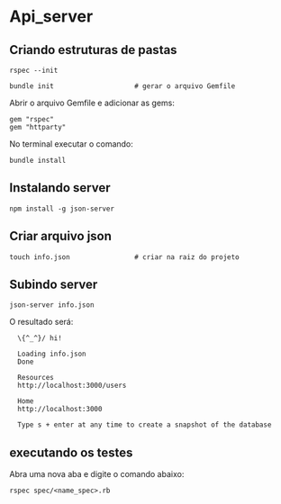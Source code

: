 # Api_server

## Criando estruturas de pastas 
```
rspec --init 
```
```
bundle init                    # gerar o arquivo Gemfile
```

Abrir o arquivo Gemfile e adicionar as gems:
```
gem "rspec"
gem "httparty"
```
No terminal executar o comando:
```
bundle install
```

## Instalando server
```
npm install -g json-server
```

## Criar arquivo json
```
touch info.json                # criar na raiz do projeto
```
## Subindo server 
```
json-server info.json
```
O resultado será: 
```
  \{^_^}/ hi!

  Loading info.json
  Done

  Resources
  http://localhost:3000/users

  Home
  http://localhost:3000

  Type s + enter at any time to create a snapshot of the database
```
## executando os testes

Abra uma nova aba e digite o comando abaixo:
```
rspec spec/<name_spec>.rb
```